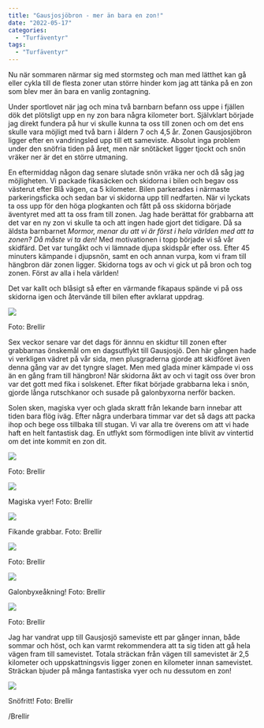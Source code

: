 ```yaml
---
title: "Gausjosjöbron - mer än bara en zon!"
date: "2022-05-17"
categories: 
  - "Turfäventyr"
tags: 
  - "Turfäventyr"
---
```

Nu när sommaren närmar sig med stormsteg och man med lätthet kan gå eller cykla till de flesta zoner utan större hinder kom jag att tänka på en zon som blev mer än bara en vanlig zontagning.

Under sportlovet när jag och mina två barnbarn befann oss uppe i fjällen dök det plötsligt upp en ny zon bara några kilometer bort. Självklart började jag direkt fundera på hur vi skulle kunna ta oss till zonen och om det ens skulle vara möjligt med två barn i åldern 7 och 4,5 år. Zonen Gausjosjöbron ligger efter en vandringsled upp till ett sameviste. Absolut inga problem under den snöfria tiden på året, men när snötäcket ligger tjockt och snön vräker ner är det en större utmaning.

En eftermiddag någon dag senare slutade snön vräka ner och då såg jag möjligheten. Vi packade fikasäcken och skidorna i bilen och begav oss västerut efter Blå vägen, ca 5 kilometer. Bilen parkerades i närmaste parkeringsficka och sedan bar vi skidorna upp till nedfarten. När vi lyckats ta oss upp för den höga plogkanten och fått på oss skidorna började äventyret med att ta oss fram till zonen. Jag hade berättat för grabbarna att det var en ny zon vi skulle ta och att ingen hade gjort det tidigare. Då sa äldsta barnbarnet _Mormor, menar du att vi är först i hela världen med att ta zonen? Då måste vi ta den!_ Med motivationen i topp började vi så vår skidfärd. Det var tungåkt och vi lämnade djupa skidspår efter oss. Efter 45 minuters kämpande i djupsnön, samt en och annan vurpa, kom vi fram till hängbron där zonen ligger. Skidorna togs av och vi gick ut på bron och tog zonen. Först av alla i hela världen!

Det var kallt och blåsigt så efter en värmande fikapaus spände vi på oss skidorna igen och återvände till bilen efter avklarat uppdrag.

![](http://www.turfvasterbotten.se/wp-content/uploads/2022/05/gausjosjobron-1.jpg?w=1024)

Foto: Brellir

Sex veckor senare var det dags för ännnu en skidtur till zonen efter grabbarnas önskemål om en dagsutflykt till Gausjosjö. Den här gången hade vi verkligen vädret på vår sida, men plusgraderna gjorde att skidföret även denna gång var av det tyngre slaget. Men med glada miner kämpade vi oss än en gång fram till hängbron! När skidorna åkt av och vi tagit oss över bron var det gott med fika i solskenet. Efter fikat började grabbarna leka i snön, gjorde långa rutschkanor och susade på galonbyxorna nerför backen.

Solen sken, magiska vyer och glada skratt från lekande barn innebar att tiden bara flög iväg. Efter några underbara timmar var det så dags att packa ihop och bege oss tillbaka till stugan. Vi var alla tre överens om att vi hade haft en helt fantastisk dag. En utflykt som förmodligen inte blivit av vintertid om det inte kommit en zon dit.

![](http://www.turfvasterbotten.se/wp-content/uploads/2022/05/gausjosjobron-2.jpg?w=576)

Foto: Brellir

![](http://www.turfvasterbotten.se/wp-content/uploads/2022/05/gausjosjobron-3.jpg?w=768)

Magiska vyer! Foto: Brellir

![](http://www.turfvasterbotten.se/wp-content/uploads/2022/05/gausjosjobron-4-1.jpg?w=576)

Fikande grabbar. Foto: Brellir

![](http://www.turfvasterbotten.se/wp-content/uploads/2022/05/gausjosjobron-5.jpg?w=576)

Foto: Brellir

![](http://www.turfvasterbotten.se/wp-content/uploads/2022/05/gausjosjobron-6-1.jpg?w=576)

Galonbyxeåkning! Foto: Brellir

![](http://www.turfvasterbotten.se/wp-content/uploads/2022/05/gausjosjobron-7.jpg?w=576)

Foto: Brellir

Jag har vandrat upp till Gausjosjö sameviste ett par gånger innan, både sommar och höst, och kan varmt rekommendera att ta sig tiden att gå hela vägen fram till samevistet. Totala sträckan från vägen till samevistet är 2,5 kilometer och uppskattningsvis ligger zonen en kilometer innan samevistet. Sträckan bjuder på många fantastiska vyer och nu dessutom en zon!

![](http://www.turfvasterbotten.se/wp-content/uploads/2022/05/gausjosjobron-8.jpg?w=755)

Snöfritt! Foto: Brellir

/Brellir
